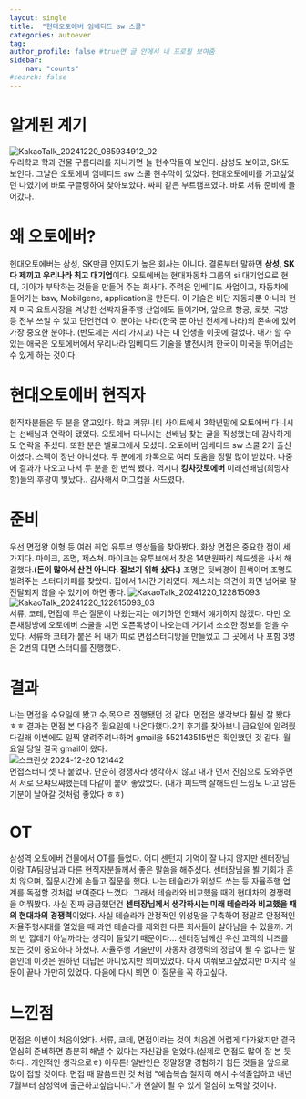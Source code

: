 ```yaml
---
layout: single
title:  "현대오토에버 임베디드 sw 스쿨"
categories: autoever
tag: 
author_profile: false #true면 글 안에서 내 프로필 보여줌
sidebar:
    nav: "counts"
#search: false
---
```


# 알게된 계기

![KakaoTalk_20241220_085934912_02](https://github.com/user-attachments/assets/8f498d59-95d5-473a-9426-3456448cb355)   
우리학교 학과 건물 구름다리를 지나가면 늘 현수막들이 보인다. 삼성도 보이고, SK도 보인다. 그날은 오토에버 임베디드 sw 스쿨 현수막이 있었다. 현대오토에버를 가고싶었던 나였기에 바로 구글링하여 찾아보았다. 싸피 같은 부트캠프였다. 바로 서류 준비에 들어갔다.

# 왜 오토에버?

현대오토에버는 삼성, SK만큼 인지도가 높은 회사는 아니다. 결론부터 말하면 **삼성, SK 다 제끼고 우리나라 최고 대기업**이다. 오토에버는 현대자동차 그룹의 si 대기업으로 현대, 기아가 부탁하는 것들을 만들어 주는 회사다. 주력은 임베디드 사업이고, 자동차에 들어가는 bsw, Mobilgene, application을 만든다. 이 기술은 비단 자동차뿐 아니라 현재 미국 요트시장을 겨냥한 선박자율주행 산업에도 들어가며, 앞으로 항공, 로봇, 국방 등 전부 쓰일 수 있고 단언컨데 이 분야는 나라(한국 뿐 아닌 전세계 나라)의 존속에 있어 가장 중요한 분야다. (반도체는 저리 가시고) 나는 내 인생을 이곳에 걸었다. 내가 할 수 있는 애국은 오토에버에서 우리나라 임베디드 기술을 발전시켜 한국이 미국을 뛰어넘는 수 있게 하는 것이다.

# 현대오토에버 현직자

현직자분들은 두 분을 알고있다. 학교 커뮤니티 사이트에서 3학년말에 오토에버 다니시는 선배님과 연락이 됐었다. 오토에버 다니시는 선배님 찾는 글을 작성했는데 감사하게도 연락을 주셨다. 또한 분은 벨로그에서 모셨다. 오토에버 임베디드 sw 스쿨 2기 출신이셨다. 스펙이 장난 아니셨다. 두 분에게 카톡으로 여러 도움을 정말 많이 받았다. 나중에 결과가 나오고 나서 두 분을 한 번씩 뵀다. 역시나 **킹차갓토에버** 미래선배님(희망사항)들의 후광이 빛났다.. 감사해서 머그컵을 사드렸다.

# 준비

우선 면접왕 이형 등 여러 취업 유투브 영상들을 찾아봤다. 화상 면접은 중요한 점이 세가지다. 마이크, 조명, 제스쳐. 마이크는 유투브에서 찾은 14만원짜리 헤드셋을 사서 해결했다.**(돈이 많아서 산건 아니다. 잘보기 위해 샀다.)** 조명은 뒷배경이 흰색이며 조명도 빌려주는 스터디카페를 찾았다. 집에서 1시간 거리였다. 제스처는 의견이 화면 넘어로 잘 전달되지 않을 수 있기에 하면 좋다.
![KakaoTalk_20241220_122815093](https://github.com/user-attachments/assets/3d3c4ac1-afdf-4e24-b3e8-241901a057e6)   
![KakaoTalk_20241220_122815093_03](https://github.com/user-attachments/assets/b3015472-f266-4c3e-8543-6e14d794896d)   
서류, 코테, 면접에 무슨 질문이 나왔는지는 얘기하면 안돼서 얘기하지 않겠다. 다만 오픈채팅방에 오토에버 스쿨을 치면 오픈톡방이 나오는데 거기서 소소한 정보를 얻을 수 있다. 서류와 코테가 붙은 뒤 내가 따로 면접스터디방을 만들었고 그 곳에서 나 포함 3명은 2번의 대면 스터디를 진행했다.

# 결과

나는 면접을 수요일에 봤고 수,목으로 진행됐던 것 같다. 면접은 생각보다 훨씬 잘 봤다. ㅎㅎ 결과는 면접 본 다음주 월요일에 나온다했다.2기 후기를 찾아보니 금요일에 알려줬다길래 이번에도 일찍 알려주려나하며 gmail을 552143515번은 확인했던 것 같다. 월요일 당일 결국 gmail이 왔다.   
![스크린샷 2024-12-20 121442](https://github.com/user-attachments/assets/4290c692-e589-41d9-b758-5a8c3a6ea18a)   
면접스터디 셋 다 붙었다. 단순히 경쟁자라 생각하지 않고 내가 먼저 진심으로 도와주면서 서로 으쌰으쌰했는데 다같이 붙어 좋았었다. (내가 피드백 잘해드린 느낌도 나고 암튼 기분이 날아갈 것처럼 좋았다 ㅎㅎ)   

# OT

삼성역 오토에버 건물에서 OT를 들었다. 어디 센턴지 기억이 잘 나지 않지만 센터장님이랑 TA팀장님과 다른 현직자분들께서 좋은 말씀을 해주셨다. 센터장님을 뵐 기회가 흔치 않으며, 질문시간에 손들고 질문을 했다. 나는 테슬라가 위성도 쏘는 등 자율주행 업계를 독점할 것처럼 보여준다 느꼈다. 그래서 테슬라와 비교했을 때의 현대차의 경쟁력을 여쭤봤다. 사실 진짜 궁금했던건 **센터장님께서 생각하시는 미래 테슬라와 비교했을 때의 현대차의 경쟁력**이었다. 사실 테슬라가 안정적인 위성망을 구축하여 정말로 안정적인 자율주행시대를 열었을 때 과연 테슬라를 제외한 다른 회사들이 살아남을 수 있을까. 거의 빈 껍데기 아닐까라는 생각이 들었기 때문이다... 센터장님께선 우선 고객의 니즈를 보는 것이 중요하다 하셨다. 자율주행 기술만이 자동차 경쟁력의 정답이 될 수 없다는 말씀인데 이것은 원하던 대답은 아니었지만 의미있었다. 다시 여쭤보고싶었지만 마지막 질문이 끝나 가만히 있었다. 다음에 다시 뵈면 이 질문을 꼭 하고싶다.

# 느낀점

면접은 이번이 처음이었다. 서류, 코테, 면접이라는 것이 처음엔 어렵게 다가왔지만 결국 열심히 준비하면 충분히 해낼 수 있다는 자신감을 얻었다.(실제로 면접도 많이 잘 본 듯 하다.. 개인적인 생각으로ㅎ) 아무튼! 일반인은 정말정말 경험하기 힘든 것들을 앞으로 많이 접할 것이다. 면접 때 말씀드린 것 처럼 "예습복습 철저히 해서 수석졸업하고 내년 7월부터 삼성역에 출근하고싶습니다."가 현실이 될 수 있게 열심히 노력할 것이다.
